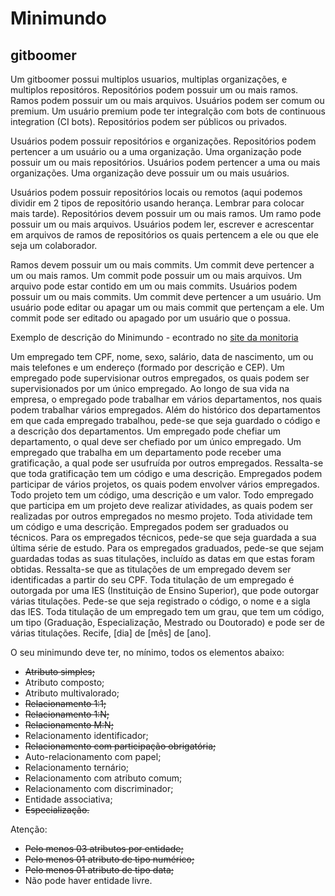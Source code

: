 # Minimundo

## gitboomer

Um gitboomer possui multiplos usuarios, multiplas organizações, e multiplos repositóros. Repositórios podem possuir um ou mais ramos. Ramos podem possuir um ou mais arquivos. Usuários podem ser comum ou premium. Um usuário premium pode ter integralção com bots de continuous integration (CI bots). Repositórios podem ser públicos ou privados. 

Usuários podem possuir repositórios e organizações. Repositórios podem pertencer a um usuário ou a uma organização. Uma organização pode possuir um ou mais repositórios. Usuários podem pertencer a uma ou mais organizações. Uma organização deve possuir um ou mais usuários.

Usuários podem possuir repositórios locais ou remotos (aqui podemos dividir em 2 tipos de repositório usando herança. Lembrar para colocar mais tarde). Repositórios devem possuir um ou mais ramos. Um ramo pode possuir um ou mais arquivos. Usuários podem ler, escrever e acrescentar em arquivos de ramos de repositórios os quais pertencem a ele ou que ele seja um colaborador.

Ramos devem possuir um ou mais commits. Um commit deve pertencer a um ou mais ramos. Um commit pode possuir um ou mais arquivos. Um arquivo pode estar contido em um ou mais commits. Usuários podem possuir um ou mais commits. Um commit deve pertencer a um usuário. Um usuário pode editar ou apagar um ou mais commit que pertençam a ele. Um commit pode ser editado ou apagado por um usuário que o possua.

Exemplo de descrição do Minimundo - econtrado no [site da monitoria](https://sites.google.com/a/cin.ufpe.br/if685ec/material)

Um empregado tem CPF, nome, sexo, salário, data de nascimento, um ou mais telefones e um endereço (formado por descrição e CEP). Um empregado pode supervisionar outros empregados, os quais podem ser supervisionados por um único empregado. Ao longo de sua vida na empresa, o empregado pode trabalhar em vários departamentos, nos quais podem trabalhar vários empregados. Além do histórico dos departamentos em que cada empregado trabalhou, pede-se que seja guardado o código e a descrição dos departamentos. Um empregado pode chefiar um departamento, o qual deve ser chefiado por um único empregado. Um empregado que trabalha em um departamento pode receber uma gratificação, a qual pode ser usufruída por outros empregados. Ressalta-se que toda gratificação tem um código e uma descrição. Empregados podem participar de vários projetos, os quais podem envolver vários empregados. Todo projeto tem um código, uma descrição e um valor. Todo empregado que participa em um projeto deve realizar atividades, as quais podem ser realizadas por outros empregados no mesmo projeto. Toda atividade tem um código e uma descrição. Empregados podem ser graduados ou técnicos. Para os empregados técnicos, pede-se que seja guardada a sua última série de estudo. Para os empregados graduados, pede-se que sejam guardadas todas as suas titulações, incluído as datas em que estas foram obtidas. Ressalta-se que as titulações de um empregado devem ser identificadas a partir do seu CPF. Toda titulação de um empregado é outorgada por uma IES (Instituição de Ensino Superior), que pode outorgar várias titulações. Pede-se que seja registrado o código, o nome e a sigla das IES. Toda titulação de um empregado tem um grau, que tem um código, um tipo (Graduação, Especialização, Mestrado ou Doutorado) e pode ser de várias titulações. 
Recife, [dia] de [mês] de [ano].

O seu minimundo deve ter, no mínimo, todos os elementos abaixo:  

* ~~Atributo simples;~~
* Atributo composto;
* Atributo multivalorado;
* ~~Relacionamento 1:1;~~
* ~~Relacionamento 1:N;~~
* ~~Relacionamento M:N;~~
* Relacionamento identificador;
* ~~Relacionamento com participação obrigatória;~~
* Auto-relacionamento com papel;
* Relacionamento ternário;
* Relacionamento com atributo comum;
* Relacionamento com discriminador;
* Entidade associativa;
* ~~Especialização.~~

Atenção:
* ~~Pelo menos 03 atributos por entidade;~~
* ~~Pelo menos 01 atributo de tipo numérico;~~
* ~~Pelo menos 01 atributo de tipo data;~~
* Não pode haver entidade livre.
